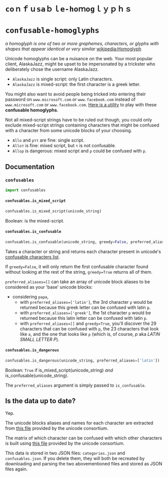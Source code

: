 # `ϲοｎｆｕѕаｂｌе-һοｍоɡｌｙｐｈｓ`
# `confusable-homoglyphs`

*a homoglyph is one of two or more graphemes, characters, or glyphs with shapes that appear identical or very similar* [wikipedia:Homoglyph](https://en.wikipedia.org/wiki/Homoglyph)

Unicode homoglyphs can be a nuisance on the web. Your most popular client, AlaskaJazz, might be upset to be impersonated by a trickster who deliberately chose the username ΑlaskaJazz.

* `AlaskaJazz` is single script: only Latin characters.
* `ΑlaskaJazz` is mixed-script: the first character is a greek letter.

You might also want to avoid people being tricked into entering their password on `www.micros﻿оft.com` or `www.faϲebook.com` instead of `www.microsoft.com` or `www.facebook.com`. [Here is a utility](http://unicode.org/cldr/utility/confusables.jsp) to play with these **confusable homoglyphs**.

Not all mixed-script strings have to be ruled out though, you could only exclude mixed-script strings containing characters that might be confused with a character from some unicode blocks of your choosing.

* `Allo` and `ρττ` are fine: single script.
* `Alloτ` is fine: mixed script, but `τ` is not confusable.
* `Alloρ` is dangerous: mixed script and `ρ` could be confused with `p`.

## Documentation
### `confusables`

```py
import confusables
```

#### `confusables.is_mixed_script`

```py
confusables.is_mixed_script(unicode_string)
```

Boolean: is the mixed-script.

#### `confusables.is_confusable`

```py
confusables.is_confusable(unicode_string, greedy=False, preferred_aliases=[])
```

Takes a character or string and returns each character present in unicode's [confusable characters list](http://www.unicode.org/Public/security/latest/confusables.txt).

If `greedy=False`, it will only return the first confusable character found without looking at the rest of the string, `greedy=True` returns all of them.

`preferred_aliases=[]` can take an array of unicode block aliases to be considered as your 'base' unicode blocks:

* considering `paρa`,
    * with `preferred_aliases=['latin']`, the 3rd character `ρ` would be returned because this greek letter can be confused with latin `p`.
    * with `preferred_aliases=['greek']`, the 1st character `p` would be returned because this latin letter can be confused with latin `p`.
    * with `preferred_aliases=[]` and `greedy=True`, you'll discover the 29 characters that can be confused with `p`, the 23 characters that look like `a`, and the one that looks like `ρ` (which is, of course, *p* aka *LATIN SMALL LETTER P*).

#### `confusables.is_dangerous`

```py
confusables.is_dangerous(unicode_string, preferred_aliases=['latin'])
```

Boolean: `True` if is_mixed_script(unicode_string) *and* is_confusable(unicode_string).

The `preferred_aliases` argument is simply passed to `is_confusable`.

## Is the data up to date?

Yep.

The unicode blocks aliases and names for each character are extracted from [this file](http://www.unicode.org/Public/UNIDATA/Scripts.txt) provided by the unicode consortium.

The matrix of which character can be confused with which other characters is built using [this file](http://www.unicode.org/Public/security/latest/confusables.txt) provided by the unicode consortium.

This data is stored in two JSON files: `categories.json` and `confusables.json`. If you delete them, they will both be recreated by downloading and parsing the two abovementioned files and stored as JSON files again.
